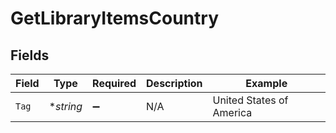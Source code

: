 # GetLibraryItemsCountry


## Fields

| Field                    | Type                     | Required                 | Description              | Example                  |
| ------------------------ | ------------------------ | ------------------------ | ------------------------ | ------------------------ |
| `Tag`                    | **string*                | :heavy_minus_sign:       | N/A                      | United States of America |